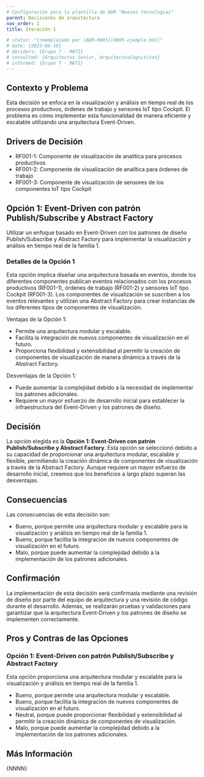 ```yaml
---
# Configuración para la plantilla de ADR "Nuevas tecnologias"
parent: Decisiones de arquitectura
nav_order: 1
title: Iteración 1

# status: "{reemplazado por [ADR-0005](0005-ejemplo.md)}"
# date: {2023-06-19}
# deciders: {Grupo 7 - MATI}
# consulted: {Arquitectos Senior, ArquitectosCognitivos}
# informed: {Grupo 7 - MATI}
---
```

## Contexto y Problema

Esta decisión se enfoca en la visualización y análisis en tiempo real de los procesos productivos, órdenes de trabajo y sensores IoT tipo Cockpit. El problema es cómo implementar esta funcionalidad de manera eficiente y escalable utilizando una arquitectura Event-Driven.

## Drivers de Decisión

* RF001-1: Componente de visualización de analítica para procesos productivos
* RF001-2: Componente de visualización de analítica para órdenes de trabajo
* RF001-3: Componente de visualización de sensores de los componentes IoT tipo Cockpit

## Opción 1: Event-Driven con patrón Publish/Subscribe y Abstract Factory

Utilizar un enfoque basado en Event-Driven con los patrones de diseño Publish/Subscribe y Abstract Factory para implementar la visualización y análisis en tiempo real de la familia 1.

### Detalles de la Opción 1

Esta opción implica diseñar una arquitectura basada en eventos, donde los diferentes componentes publican eventos relacionados con los procesos productivos (RF001-1), órdenes de trabajo (RF001-2) y sensores IoT tipo Cockpit (RF001-3). Los componentes de visualización se suscriben a los eventos relevantes y utilizan una Abstract Factory para crear instancias de los diferentes tipos de componentes de visualización.

Ventajas de la Opción 1:

* Permite una arquitectura modular y escalable.
* Facilita la integración de nuevos componentes de visualización en el futuro.
* Proporciona flexibilidad y extensibilidad al permitir la creación de componentes de visualización de manera dinámica a través de la Abstract Factory.

Desventajas de la Opción 1:

* Puede aumentar la complejidad debido a la necesidad de implementar los patrones adicionales.
* Requiere un mayor esfuerzo de desarrollo inicial para establecer la infraestructura del Event-Driven y los patrones de diseño.

## Decisión

La opción elegida es la **Opción 1: Event-Driven con patrón Publish/Subscribe y Abstract Factory**. Esta opción se seleccionó debido a su capacidad de proporcionar una arquitectura modular, escalable y flexible, permitiendo la creación dinámica de componentes de visualización a través de la Abstract Factory. Aunque requiere un mayor esfuerzo de desarrollo inicial, creemos que los beneficios a largo plazo superan las desventajas.

## Consecuencias

Las consecuencias de esta decisión son:

* Bueno, porque permite una arquitectura modular y escalable para la visualización y análisis en tiempo real de la familia 1.
* Bueno, porque facilita la integración de nuevos componentes de visualización en el futuro.
* Malo, porque puede aumentar la complejidad debido a la implementación de los patrones adicionales.

## Confirmación

La implementación de esta decisión será confirmada mediante una revisión de diseño por parte del equipo de arquitectura y una revisión de código durante el desarrollo. Además, se realizarán pruebas y validaciones para garantizar que la arquitectura Event-Driven y los patrones de diseño se implementen correctamente.

## Pros y Contras de las Opciones

### Opción 1: Event-Driven con patrón Publish/Subscribe y Abstract Factory

Esta opción proporciona una arquitectura modular y escalable para la visualización y análisis en tiempo real de la familia 1.

* Bueno, porque permite una arquitectura modular y escalable.
* Bueno, porque facilita la integración de nuevos componentes de visualización en el futuro.
* Neutral, porque puede proporcionar flexibilidad y extensibilidad al permitir la creación dinámica de componentes de visualización.
* Malo, porque puede aumentar la complejidad debido a la implementación de los patrones adicionales.

## Más Información

{NNNN}


